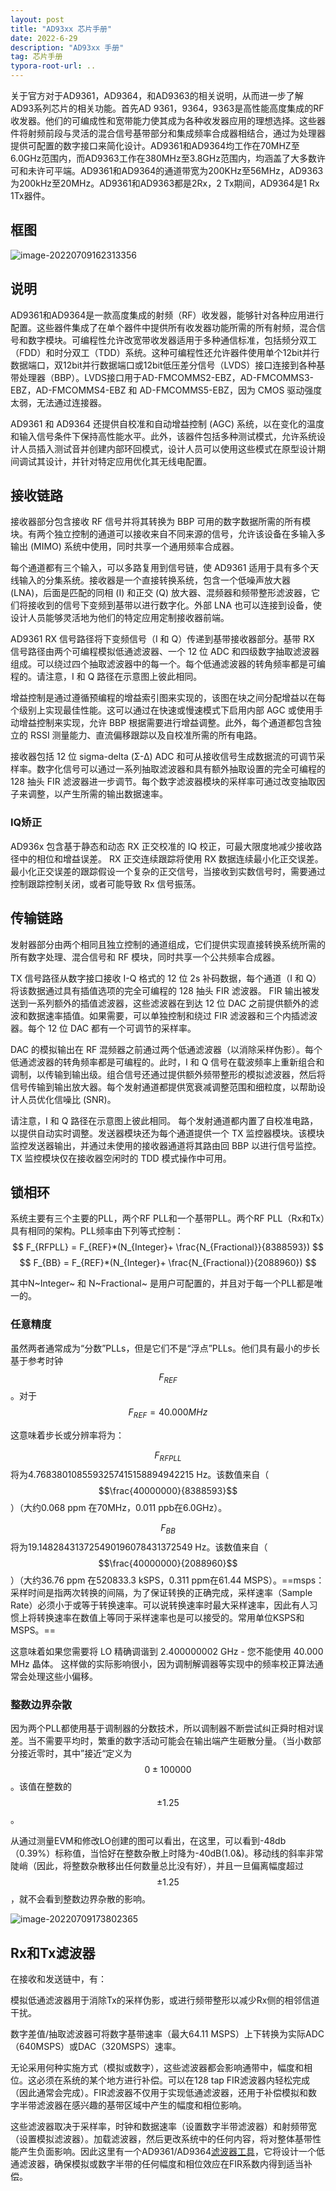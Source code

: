 ```yaml
---
layout: post
title: "AD93xx 芯片手册"
date: 2022-6-29
description: "AD93xx 手册"
tag: 芯片手册
typora-root-url: ..
---
```


关于官方对于AD9361，AD9364，和AD9363的相关说明，从而进一步了解AD93系列芯片的相关功能。首先AD 9361，9364，9363是高性能高度集成的RF收发器。他们的可编成性和宽带能力使其成为各种收发器应用的理想选择。这些器件将射频前段与灵活的混合信号基带部分和集成频率合成器相结合，通过为处理器提供可配置的数字接口来简化设计。AD9361和AD9364均工作在70MHZ至6.0GHz范围内，而AD9363工作在380MHz至3.8GHz范围内，均涵盖了大多数许可和未许可平端。AD9361和AD9364的通道带宽为200KHz至56MHz，AD9363为200kHz至20MHz。AD9361和AD9363都是2Rx，2 Tx期间，AD9364是1 Rx 1Tx器件。



## 框图

![image-20220709162313356](/images/chips/image-8.png)



## 说明

AD9361和AD9364是一款高度集成的射频（RF）收发器，能够针对各种应用进行配置。这些器件集成了在单个器件中提供所有收发器功能所需的所有射频，混合信号和数字模块。可编程性允许改宽带收发器适用于多种通信标准，包括频分双工（FDD）和时分双工（TDD）系统。这种可编程性还允许器件使用单个12bit并行数据端口，双12bit并行数据端口或12bit低压差分信号（LVDS）接口连接到各种基带处理器（BBP）。LVDS接口用于AD-FMCOMMS2-EBZ，AD-FMCOMMS3-EBZ，AD-FMCOMMS4-EBZ 和 AD-FMCOMMS5-EBZ，因为 CMOS 驱动强度太弱，无法通过连接器。

AD9361 和 AD9364 还提供自校准和自动增益控制 (AGC) 系统，以在变化的温度和输入信号条件下保持高性能水平。此外，该器件包括多种测试模式，允许系统设计人员插入测试音并创建内部环回模式，设计人员可以使用这些模式在原型设计期间调试其设计，并针对特定应用优化其无线电配置。



## 接收链路

接收器部分包含接收 RF 信号并将其转换为 BBP 可用的数字数据所需的所有模块。有两个独立控制的通道可以接收来自不同来源的信号，允许该设备在多输入多输出 (MIMO) 系统中使用，同时共享一个通用频率合成器。

每个通道都有三个输入，可以多路复用到信号链，使 AD9361 适用于具有多个天线输入的分集系统。接收器是一个直接转换系统，包含一个低噪声放大器 (LNA)，后面是匹配的同相 (I) 和正交 (Q) 放大器、混频器和频带整形滤波器，它们将接收到的信号下变频到基带以进行数字化。外部 LNA 也可以连接到设备，使设计人员能够灵活地为他们的特定应用定制接收器前端。

AD9361 RX 信号路径将下变频信号（I 和 Q）传递到基带接收器部分。基带 RX 信号路径由两个可编程模拟低通滤波器、一个 12 位 ADC 和四级数字抽取滤波器组成。可以绕过四个抽取滤波器中的每一个。每个低通滤波器的转角频率都是可编程的。请注意，I 和 Q 路径在示意图上彼此相同。

增益控制是通过遵循预编程的增益索引图来实现的，该图在块之间分配增益以在每个级别上实现最佳性能。这可以通过在快速或慢速模式下启用内部 AGC 或使用手动增益控制来实现，允许 BBP 根据需要进行增益调整。此外，每个通道都包含独立的 RSSI 测量能力、直流偏移跟踪以及自校准所需的所有电路。

接收器包括 12 位 sigma-delta (Σ-Δ) ADC 和可从接收信号生成数据流的可调节采样率。数字化信号可以通过一系列抽取滤波器和具有额外抽取设置的完全可编程的 128 抽头 FIR 滤波器进一步调节。每个数字滤波器模块的采样率可通过改变抽取因子来调整，以产生所需的输出数据速率。

### IQ矫正

AD936x 包含基于静态和动态 RX 正交校准的 IQ 校正，可最大限度地减少接收路径中的相位和增益误差。 RX 正交连续跟踪将使用 RX 数据连续最小化正交误差。最小化正交误差的跟踪假设一个复杂的正交信号，当接收到实数信号时，需要通过控制跟踪控制关闭，或者可能导致 Rx 信号振荡。



## 传输链路

发射器部分由两个相同且独立控制的通道组成，它们提供实现直接转换系统所需的所有数字处理、混合信号和 RF 模块，同时共享一个公共频率合成器。

TX 信号路径从数字接口接收 I-Q 格式的 12 位 2s 补码数据，每个通道（I 和 Q）将该数据通过具有插值选项的完全可编程的 128 抽头 FIR 滤波器。 FIR 输出被发送到一系列额外的插值滤波器，这些滤波器在到达 12 位 DAC 之前提供额外的滤波和数据速率插值。如果需要，可以单独控制和绕过 FIR 滤波器和三个内插滤波器。每个 12 位 DAC 都有一个可调节的采样率。

DAC 的模拟输出在 RF 混频器之前通过两个低通滤波器（以消除采样伪影）。每个低通滤波器的转角频率都是可编程的。此时，I 和 Q 信号在载波频率上重新组合和调制，以传输到输出级。组合信号还通过提供额外频带整形的模拟滤波器，然后将信号传输到输出放大器。每个发射通道都提供宽衰减调整范围和细粒度，以帮助设计人员优化信噪比 (SNR)。

请注意，I 和 Q 路径在示意图上彼此相同。 每个发射通道都内置了自校准电路，以提供自动实时调整。发送器模块还为每个通道提供一个 TX 监控器模块。该模块监控发送器输出，并通过未使用的接收器通道将其路由回 BBP 以进行信号监控。 TX 监控模块仅在接收器空闲时的 TDD 模式操作中可用。



## 锁相环

系统主要有三个主要的PLL，两个RF PLL和一个基带PLL。两个RF PLL（Rx和Tx）具有相同的架构。PLL频率由下列等式控制：
$$
F_{RFPLL} = F_{REF}*(N_{Integer}+ \frac{N_{Fractional}}{8388593})
$$
$$
F_{BB} = F_{REF}*(N_{Integer}+ \frac{N_{Fractional}}{2088960})
$$

其中N~Integer~ 和 N~Fractional~ 是用户可配置的，并且对于每一个PLL都是唯一的。

### 任意精度

虽然两者通常成为“分数”PLLs，但是它们不是“浮点”PLLs。他们具有最小的步长基于参考时钟$$F_{REF}$$ 。对于$$F_{REF}=40.000MHz$$

这意味着步长或分辨率将为：

$$F_{RFPLL}$$将为4.7683801085593257415158894942215 Hz。该数值来自（$$\frac{40000000}{8388593}$$）（大约0.068 ppm 在70MHz，0.011 ppb在6.0GHz）。

$$F_{BB}$$将为19.148284313725490196078431372549 Hz。该数值来自（$$\frac{40000000}{2088960}$$）（大约36.76 ppm 在520833.3 kSPS，0.311 ppm在61.44 MSPS）。==msps：采样时间是指两次转换的间隔，为了保证转换的正确完成，采样速率（Sample Rate）必须小于或等于转换速率。可以说转换速率时最大采样速率，因此有人习惯上将转换速率在数值上等同于采样速率也是可以接受的。常用单位KSPS和MSPS。==

这意味着如果您需要将 LO 精确调谐到 2.400000002 GHz - 您不能使用 40.000 MHz 晶体。 这样做的实际影响很小，因为调制解调器等实现中的频率校正算法通常会处理这些小偏移。

### 整数边界杂散

因为两个PLL都使用基于调制器的分数技术，所以调制器不断尝试纠正舜时相对误差。当不需要平均时，繁重的数字活动可能会在输出端产生砸散分量。（当小数部分接近零时，其中”接近“定义为 $$0\pm100000$$。该值在整数的$$\pm1.25%$$。

从通过测量EVM和修改LO创建的图可以看出，在这里，可以看到-48db（0.39%）标称值，当恰好在整数杂散上时降为-40dB(1.0&)。移动线的斜率非常陡峭（因此，将整数杂散移出任何数量总比没有好），并且一旦偏离幅度超过$$\pm1.25%$$，就不会看到整数边界杂散的影响。

![image-20220709173802365](/images/chips/image-9.png)



## Rx和Tx滤波器

在接收和发送链中，有：

模拟低通滤波器用于消除Tx的采样伪影，或进行频带整形以减少Rx侧的相邻信道干扰。

数字差值/抽取滤波器可将数字基带速率（最大64.11 MSPS）上下转换为实际ADC（640MSPS）或DAC（320MSPS）速率。

无论采用何种实施方式（模拟或数字），这些滤波器都会影响通带中，幅度和相位。这必须在系统的某个地方进行补偿。可以在128 tap FIR滤波器内轻松完成（因此通常会完成）。FIR滤波器不仅用于实现低通滤波器，还用于补偿模拟和数字半带滤波器在感兴趣的基带区域中产生的幅度和相位影响。

这些滤波器取决于采样率，时钟和数据速率（设置数字半带滤波器）和射频带宽（设置模拟滤波器）。加载滤波器，然后更改系统中的任何内容，将对整体基带性能产生负面影响。因此这里有一个AD9361/AD9364[滤波器工具](https://wiki.analog.com/resources/eval/user-guides/ad-fmcomms2-ebz/software/filters)，它将设计一个低通滤波器，确保模拟或数字半带的任何幅度和相位效应在FIR系数内得到适当补偿。
